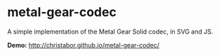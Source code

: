 metal-gear-codec
================

A simple implementation of the Metal Gear Solid codec, in SVG and JS.

**Demo:** http://christabor.github.io/metal-gear-codec/
